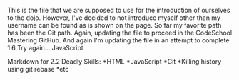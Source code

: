This is the file that we are supposed to use for the introduction of ourselves to the dojo.
However, I've decided to not introduce myself other than my username can be found as is shown on the page.
So far my favorite path has been the Git path.
Again, updating the file to proceed in the CodeSchool Mastering GitHub.
And again I'm updating the file in an attempt to complete 1.6
Try again...
JavaScript

Markdown for 2.2
Deadly Skills:
*HTML
*JavaScript
*Git
*Killing history using git rebase
*etc
